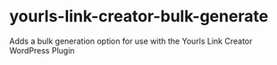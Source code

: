 # yourls-link-creator-bulk-generate
Adds a bulk generation option for use with the Yourls Link Creator WordPress Plugin
